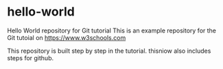 # hello-world
Hello World repository for Git tutorial
This is an example repository for the Git tutoial on https://www.w3schools.com

This repository is built step by step in the tutorial.
thisniow also includes steps for github.
